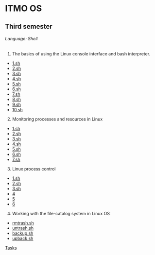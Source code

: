 # ITMO OS
## Third semester
###### Language: Shell
1. The basics of using the Linux console interface and bash interpreter.
- [1.sh](https://github.com/danyaffff/ITMO-OS/blob/master/Sem%203%2C%20Lab%201/1.sh)
- [2.sh](https://github.com/danyaffff/ITMO-OS/blob/master/Sem%203%2C%20Lab%201/2.sh)
- [3.sh](https://github.com/danyaffff/ITMO-OS/blob/master/Sem%203%2C%20Lab%201/3.sh)
- [4.sh](https://github.com/danyaffff/ITMO-OS/blob/master/Sem%203%2C%20Lab%201/4.sh)
- [5.sh](https://github.com/danyaffff/ITMO-OS/blob/master/Sem%203%2C%20Lab%201/5.sh)
- [6.sh](https://github.com/danyaffff/ITMO-OS/blob/master/Sem%203%2C%20Lab%201/6.sh)
- [7.sh](https://github.com/danyaffff/ITMO-OS/blob/master/Sem%203%2C%20Lab%201/7.sh)
- [8.sh](https://github.com/danyaffff/ITMO-OS/blob/master/Sem%203%2C%20Lab%201/8.sh)
- [9.sh](https://github.com/danyaffff/ITMO-OS/blob/master/Sem%203%2C%20Lab%201/9.sh)
- [10.sh](https://github.com/danyaffff/ITMO-OS/blob/master/Sem%203%2C%20Lab%201/10.sh)

2. Monitoring processes and resources in Linux
- [1.sh](https://github.com/danyaffff/ITMO-OS/blob/master/Sem%203%2C%20Lab%202/1.sh)
- [2.sh](https://github.com/danyaffff/ITMO-OS/blob/master/Sem%203%2C%20Lab%202/2.sh)
- [3.sh](https://github.com/danyaffff/ITMO-OS/blob/master/Sem%203%2C%20Lab%202/3.sh)
- [4.sh](https://github.com/danyaffff/ITMO-OS/blob/master/Sem%203%2C%20Lab%202/4.sh)
- [5.sh](https://github.com/danyaffff/ITMO-OS/blob/master/Sem%203%2C%20Lab%202/5.sh)
- [6.sh](https://github.com/danyaffff/ITMO-OS/blob/master/Sem%203%2C%20Lab%202/6.sh)
- [7.sh](https://github.com/danyaffff/ITMO-OS/blob/master/Sem%203%2C%20Lab%202/7.sh)

3. Linux process control
- [1.sh](https://github.com/danyaffff/ITMO-OS/blob/master/Sem%203%2C%20Lab%203/1.sh)
- [2.sh](https://github.com/danyaffff/ITMO-OS/blob/master/Sem%203%2C%20Lab%203/2.sh)
- [3.sh](https://github.com/danyaffff/ITMO-OS/blob/master/Sem%203%2C%20Lab%203/3.sh)
- [4](https://github.com/danyaffff/ITMO-OS/tree/master/Sem%203%2C%20Lab%203/4)
- [5](https://github.com/danyaffff/ITMO-OS/tree/master/Sem%203%2C%20Lab%203/5)
- [6](https://github.com/danyaffff/ITMO-OS/tree/master/Sem%203%2C%20Lab%203/6)

4. Working with the file-catalog system in Linux OS
- [rmtrash.sh](https://github.com/danyaffff/ITMO-OS/blob/master/Sem%203%2C%20Lab%204/rmtrash.sh)
- [untrash.sh](https://github.com/danyaffff/ITMO-OS/blob/master/Sem%203%2C%20Lab%204/untrash.sh)
- [backup.sh](https://github.com/danyaffff/ITMO-OS/blob/master/Sem%203%2C%20Lab%204/backup.sh)
- [upback.sh](https://github.com/danyaffff/ITMO-OS/blob/master/Sem%203%2C%20Lab%204/upback.sh)

[Tasks](https://github.com/danyaffff/ITMO-OS/tree/master/Tasks)
